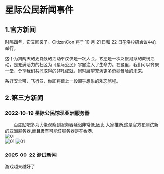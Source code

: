 # 星际公民新闻事件

## 1.官方新闻  
时隔四年，它又回来了。CitizenCon 将于 10 月 21 日和 22 日在洛杉矶会议中心举行。

这个为期两天的史诗般的活动不仅仅是一次大会，它还是一次泛银河系的庆祝活动，是充满活力的社区为《星际公民》宇宙注入了生命力。在这里，我们可以齐聚一堂，分享我们共同取得的非凡成就，同时展望充满更多奇妙冒险的未来。

系好安全带，飞行员，你即将踏上一段超乎想象的难忘旅程。
  
## 2.第三方新闻
### 2022-10-19 星际公民惊现亚洲服务器  
&emsp;&emsp;百度贴吧多为大佬观察到服务器延迟非常低,因此,大家推断,这是官方在测试新的亚洲服务器,而且极有可能该服务器是在香港.  
![01](/images/news/2022-10-19_0.png)  
![01](/images/news/2022-10-19_1.png) 
![01](/images/news/2022-10-19_2.png)
### 2025-09-22 测试新闻
游戏越来越好了
